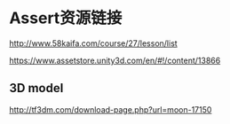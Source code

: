 # Assert资源链接

http://www.58kaifa.com/course/27/lesson/list

https://www.assetstore.unity3d.com/en/#!/content/13866

## 3D model
http://tf3dm.com/download-page.php?url=moon-17150
